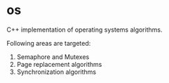 os
==

C++ implementation of operating systems algorithms.


Following areas are targeted:
1. Semaphore and Mutexes
2. Page replacement algorithms
3. Synchronization algorithms
